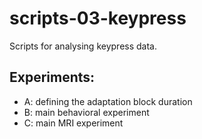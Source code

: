 # scripts-03-keypress
Scripts for analysing keypress data.

## Experiments:
- A: defining the adaptation block duration
- B: main behavioral experiment
- C: main MRI experiment
